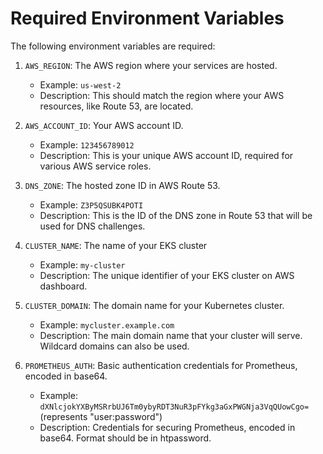 # Required Environment Variables
The following environment variables are required:

1. `AWS_REGION`: The AWS region where your services are hosted.
   - Example: `us-west-2`
   - Description: This should match the region where your AWS resources, like Route 53, are located.

2. `AWS_ACCOUNT_ID`: Your AWS account ID.
   - Example: `123456789012`
   - Description: This is your unique AWS account ID, required for various AWS service roles.

3. `DNS_ZONE`: The hosted zone ID in AWS Route 53.
   - Example: `Z3P5QSUBK4POTI`
   - Description: This is the ID of the DNS zone in Route 53 that will be used for DNS challenges.

4. `CLUSTER_NAME`: The name of your EKS cluster
   - Example: `my-cluster`
   - Description: The unique identifier of your EKS cluster on AWS dashboard.

5. `CLUSTER_DOMAIN`: The domain name for your Kubernetes cluster.
   - Example: `mycluster.example.com`
   - Description: The main domain name that your cluster will serve. Wildcard domains can also be used.

6. `PROMETHEUS_AUTH`: Basic authentication credentials for Prometheus, encoded in base64.
   - Example: `dXNlcjokYXByMSRrbUJ6Tm0ybyRDT3NuR3pFYkg3aGxPWGNja3VqQUowCgo=` (represents "user:password")
   - Description: Credentials for securing Prometheus, encoded in base64. Format should be in htpassword.

